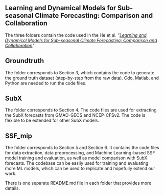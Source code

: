 
## Learning and Dynamical Models for Sub-seasonal Climate Forecasting: Comparison and Collaboration

The three folders contain the code used in the He et al. *"[Learning and Dynamical Models for Sub-seasonal Climate Forecasting: Comparison and Collaboration](https://arxiv.org/abs/2110.05196)"*. 

## Groundtruth

The folder corresponds to Section 3, which contains the code to generate the ground truth dataset (step-by-step from the raw data). Cdo, Matlab, and Python are needed to run the code files. 


## SubX

The folder corresponds to Section 4. The code files are used for extracting the SubX forecasts from GMAO-GEOS and NCEP-CFSv2. The code is flexible to be extended for other SubX models.

## SSF_mip

The folder corresponds to Section 5 and Section 6. It contains the code files for data extraction, data preprocessing, and Machine Learning-based SSF model training and evaluation, as well as model comparison with SubX forecasts. The codebase can be easily used for training and evaluating more ML models, which can be used to replicate and hopefully extend our work.


There is one separate README.md file in each folder that provides more details.



